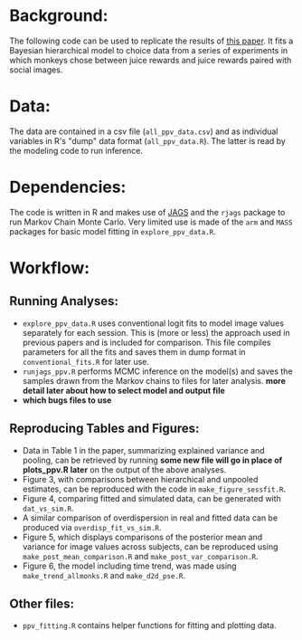 # Background:
The following code can be used to replicate the results of [this paper](http://insert.link.here). It fits a Bayesian hierarchical model to choice data from a series of experiments in which monkeys chose between juice rewards and juice rewards paired with social images.

# Data:
The data are contained in a csv file (`all_ppv_data.csv`) and as individual variables in R's "dump" data format (`all_ppv_data.R`). The latter is read by the modeling code to run inference.

# Dependencies:
The code is written in R and makes use of [JAGS](http://mcmc-jags.sourceforge.net) and the `rjags` package to run Markov Chain Monte Carlo. Very limited use is made of the `arm` and `MASS` packages for basic model fitting in `explore_ppv_data.R`.

# Workflow:
## Running Analyses:
* `explore_ppv_data.R` uses conventional logit fits to model image values separately for each session. This is (more or less) the approach used in previous papers and is included for comparison. This file compiles parameters for all the fits and saves them in dump format in `conventional_fits.R` for later use.
* `runjags_ppv.R` performs MCMC inference on the model(s) and saves the samples drawn from the Markov chains to files for later analysis. __more detail later about how to select model and output file__
* __which bugs files to use__

## Reproducing Tables and Figures:
* Data in Table 1 in the paper, summarizing explained variance and pooling, can be retrieved by running __some new file will go in place of plots_ppv.R later__ on the output of the above analyses.
* Figure 3, with comparisons between hierarchical and unpooled estimates, can be reproduced with the code in `make_figure_sessfit.R`.
* Figure 4, comparing fitted and simulated data, can be generated with `dat_vs_sim.R`.
* A similar comparison of overdispersion in real and fitted data can be produced via `overdisp_fit_vs_sim.R`.
* Figure 5, which displays comparisons of the posterior mean and variance for image values across subjects, can be reproduced using `make_post_mean_comparison.R` and `make_post_var_comparison.R`.
* Figure 6, the model including time trend, was made using `make_trend_allmonks.R` and `make_d2d_pse.R`.

## Other files:
* `ppv_fitting.R` contains helper functions for fitting and plotting data. 
 
